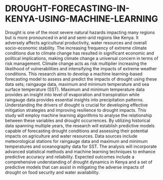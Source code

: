 # DROUGHT-FORECASTING-IN-KENYA-USING-MACHINE-LEARNING
Drought is one of the most severe natural hazards impacting many regions but is more pronounced in arid and semi-arid regions like Kenya. It adversely affects agricultural productivity, water resources and overall socio-economic stability. The increasing frequency of extreme climate conditions due to climate change has resulted in significant economic and political implications, making climate change a universal concern in terms of risk management. Climate change acts as risk multiplier increasing the likelihood of vulnerabilities and intensifying the impacts of extreme weather conditions.
This research aims to develop a machine learning-based forecasting model to assess and predict the impacts of drought using these data sets; raingauge data, maximum and minimum temperature and sea surface temperature (SST). Maximum and minimum temperature data provides an insight into level of evaporation and transpiration while raingauge data provides essential insights into precipitation patterns. Understanding the drivers of drought is crucial for developing effective mitigation strategies and improving resilience to drought impacts.
This study will employ machine learning algorithms to analyse the relationship between these variables and drought occurrences. By utilizing historical data spanning multiple years, the research will establish predictive models capable of forecasting drought conditions and assessing their potential impacts on agriculture and water resources.
Data sources include meteorological stations for raingauge data and maximum and minimum temperatures and oceanography data for SST. The analysis will incorporate advanced statistical methods and machine learning techniques to enhance predictive accuracy and reliability. Expected outcomes include a comprehensive understanding of drought dynamics in Kenya and a set of predictive models that can assist in mitigating the adverse impacts of drought on food security and water availability.
